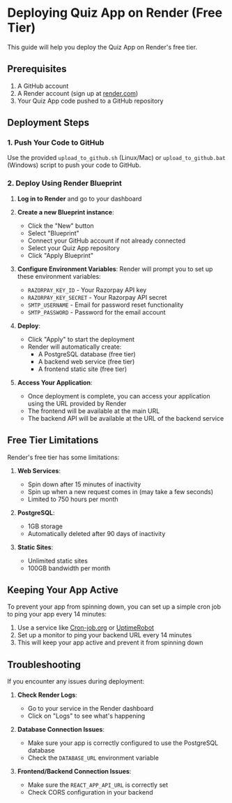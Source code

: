 # Deploying Quiz App on Render (Free Tier)

This guide will help you deploy the Quiz App on Render's free tier.

## Prerequisites

1. A GitHub account
2. A Render account (sign up at [render.com](https://render.com))
3. Your Quiz App code pushed to a GitHub repository

## Deployment Steps

### 1. Push Your Code to GitHub

Use the provided `upload_to_github.sh` (Linux/Mac) or `upload_to_github.bat` (Windows) script to push your code to GitHub.

### 2. Deploy Using Render Blueprint

1. **Log in to Render** and go to your dashboard

2. **Create a new Blueprint instance**:
   - Click the "New" button
   - Select "Blueprint"
   - Connect your GitHub account if not already connected
   - Select your Quiz App repository
   - Click "Apply Blueprint"

3. **Configure Environment Variables**:
   Render will prompt you to set up these environment variables:
   - `RAZORPAY_KEY_ID` - Your Razorpay API key
   - `RAZORPAY_KEY_SECRET` - Your Razorpay API secret
   - `SMTP_USERNAME` - Email for password reset functionality
   - `SMTP_PASSWORD` - Password for the email account

4. **Deploy**:
   - Click "Apply" to start the deployment
   - Render will automatically create:
     - A PostgreSQL database (free tier)
     - A backend web service (free tier)
     - A frontend static site (free tier)

5. **Access Your Application**:
   - Once deployment is complete, you can access your application using the URL provided by Render
   - The frontend will be available at the main URL
   - The backend API will be available at the URL of the backend service

## Free Tier Limitations

Render's free tier has some limitations:

1. **Web Services**:
   - Spin down after 15 minutes of inactivity
   - Spin up when a new request comes in (may take a few seconds)
   - Limited to 750 hours per month

2. **PostgreSQL**:
   - 1GB storage
   - Automatically deleted after 90 days of inactivity

3. **Static Sites**:
   - Unlimited static sites
   - 100GB bandwidth per month

## Keeping Your App Active

To prevent your app from spinning down, you can set up a simple cron job to ping your app every 14 minutes:

1. Use a service like [Cron-job.org](https://cron-job.org) or [UptimeRobot](https://uptimerobot.com)
2. Set up a monitor to ping your backend URL every 14 minutes
3. This will keep your app active and prevent it from spinning down

## Troubleshooting

If you encounter any issues during deployment:

1. **Check Render Logs**:
   - Go to your service in the Render dashboard
   - Click on "Logs" to see what's happening

2. **Database Connection Issues**:
   - Make sure your app is correctly configured to use the PostgreSQL database
   - Check the `DATABASE_URL` environment variable

3. **Frontend/Backend Connection Issues**:
   - Make sure the `REACT_APP_API_URL` is correctly set
   - Check CORS configuration in your backend 